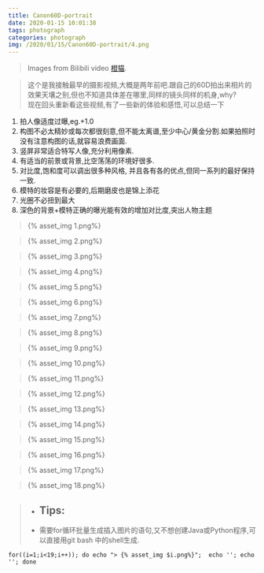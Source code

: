 ```yaml
---
title: Canon60D-portrait
date: 2020-01-15 10:01:38
tags: photograph
categories: photograph
img: /2020/01/15/Canon60D-portrait/4.png
---
```


> Images from Bilibili video [橙猫](https://www.bilibili.com/video/av22703778?from=search&seid=5356229483871099513).

> 这个是我接触最早的摄影视频,大概是两年前吧.跟自己的60D拍出来相片的效果天壤之别,但也不知道具体差在哪里,同样的镜头同样的机身,why?  
> 现在回头重新看这些视频,有了一些新的体验和感悟,可以总结一下
 1. 拍人像适度过曝,eg.+1.0
 2. 构图不必太精妙或每次都很刻意,但不能太离谱,至少中心/黄金分割.如果拍照时没有注意构图的话,就容易浪费画面.
 3. 竖屏非常适合特写人像,充分利用像素.
 4. 有适当的前景或背景,比空荡荡的环境好很多.
 5. 对比度,饱和度可以调出很多种风格, 并且各有各的优点,但同一系列的最好保持一致.
 6. 模特的妆容是有必要的,后期磨皮也是锦上添花
 7. 光圈不必扭到最大
 8. 深色的背景+模特正确的曝光能有效的增加对比度,突出人物主题


> {% asset_img 1.png%}


> {% asset_img 2.png%}


> {% asset_img 3.png%}


> {% asset_img 4.png%}


> {% asset_img 5.png%}


> {% asset_img 6.png%}


> {% asset_img 7.png%}


> {% asset_img 8.png%}


> {% asset_img 9.png%}


> {% asset_img 10.png%}


> {% asset_img 11.png%}


> {% asset_img 12.png%}


> {% asset_img 13.png%}


> {% asset_img 14.png%}


> {% asset_img 15.png%}


> {% asset_img 16.png%}


> {% asset_img 17.png%}


> {% asset_img 18.png%}


>- ## Tips: 
>- 需要for循环批量生成插入图片的语句,又不想创建Java或Python程序,可以直接用git bash 中的shell生成.

`for((i=1;i<19;i++)); do echo "> {% asset_img $i.png%}";  echo ''; echo ''; done`

